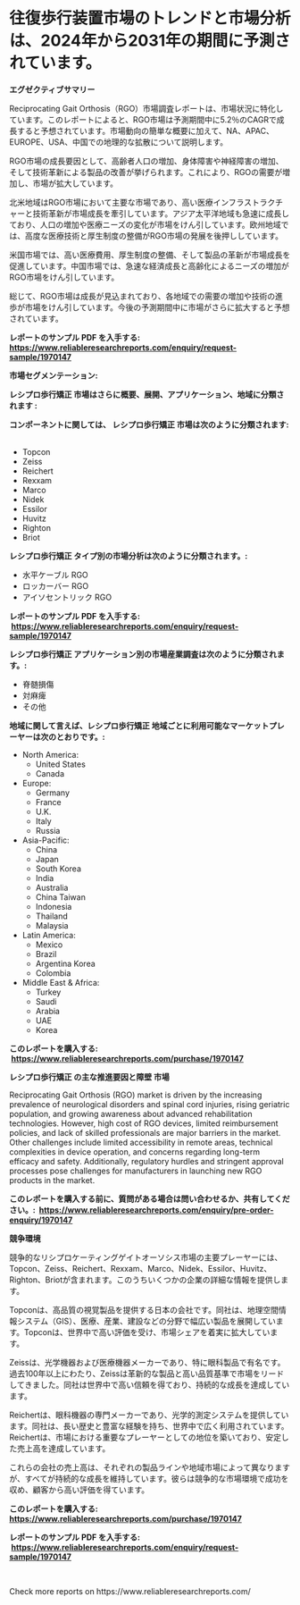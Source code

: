 <p><h1>往復歩行装置市場のトレンドと市場分析は、2024年から2031年の期間に予測されています。</h1></p><p><strong>エグゼクティブサマリー</strong></p>
<p><p>Reciprocating Gait Orthosis（RGO）市場調査レポートは、市場状況に特化しています。このレポートによると、RGO市場は予測期間中に5.2％のCAGRで成長すると予想されています。市場動向の簡単な概要に加えて、NA、APAC、EUROPE、USA、中国での地理的な拡散について説明します。</p><p>RGO市場の成長要因として、高齢者人口の増加、身体障害や神経障害の増加、そして技術革新による製品の改善が挙げられます。これにより、RGOの需要が増加し、市場が拡大しています。</p><p>北米地域はRGO市場において主要な市場であり、高い医療インフラストラクチャーと技術革新が市場成長を牽引しています。アジア太平洋地域も急速に成長しており、人口の増加や医療ニーズの変化が市場をけん引しています。欧州地域では、高度な医療技術と厚生制度の整備がRGO市場の発展を後押ししています。</p><p>米国市場では、高い医療費用、厚生制度の整備、そして製品の革新が市場成長を促進しています。中国市場では、急速な経済成長と高齢化によるニーズの増加がRGO市場をけん引しています。</p><p>総じて、RGO市場は成長が見込まれており、各地域での需要の増加や技術の進歩が市場をけん引しています。今後の予測期間中に市場がさらに拡大すると予想されています。</p></p>
<p><strong>レポートのサンプル PDF を入手する: <a href="https://www.reliableresearchreports.com/enquiry/request-sample/1970147">https://www.reliableresearchreports.com/enquiry/request-sample/1970147</a></strong></p>
<p><strong>市場セグメンテーション:</strong></p>
<p><strong> レシプロ歩行矯正 市場はさらに概要、展開、アプリケーション、地域に分類されます :</strong></p>
<p><strong>コンポーネントに関しては、 レシプロ歩行矯正 市場は次のように分類されます: &nbsp;</strong></p>
<p><ul><li>Topcon</li><li>Zeiss</li><li>Reichert</li><li>Rexxam</li><li>Marco</li><li>Nidek</li><li>Essilor</li><li>Huvitz</li><li>Righton</li><li>Briot</li></ul></p>
<p><strong> レシプロ歩行矯正 タイプ別の市場分析は次のように分類されます。:</strong></p>
<p><ul><li>水平ケーブル RGO</li><li>ロッカーバー RGO</li><li>アイソセントリック RGO</li></ul></p>
<p><strong>レポートのサンプル PDF を入手する: &nbsp;<a href="https://www.reliableresearchreports.com/enquiry/request-sample/1970147">https://www.reliableresearchreports.com/enquiry/request-sample/1970147</a></strong></p>
<p><strong> レシプロ歩行矯正 アプリケーション別の市場産業調査は次のように分類されます。:</strong></p>
<p><ul><li>脊髄損傷</li><li>対麻痺</li><li>その他</li></ul></p>
<p><strong>地域に関して言えば、レシプロ歩行矯正 地域ごとに利用可能なマーケットプレーヤーは次のとおりです。:</strong></p>
<p><ul>
    <li>
        North America:
        <ul>
            <li>United States</li>
            <li>Canada</li>
        </ul>
    </li>
    <li>
        Europe:
        <ul>
            <li>Germany</li>
            <li>France</li>
            <li>U.K.</li>
            <li>Italy</li>
            <li>Russia</li>
        </ul>
    </li>
    <li>
        Asia-Pacific:
        <ul>
            <li>China</li>
            <li>Japan</li>
            <li>South Korea</li>
            <li>India</li>
            <li>Australia</li>
            <li>China Taiwan</li>
            <li>Indonesia</li>
            <li>Thailand</li>
            <li>Malaysia</li>
        </ul>
    </li>
    <li>
        Latin America:
        <ul>
            <li>Mexico</li>
            <li>Brazil</li>
            <li>Argentina Korea</li>
            <li>Colombia</li>
        </ul>
    </li>
    <li>
        Middle East & Africa:
        <ul>
            <li>Turkey</li>
            <li>Saudi</li>
            <li>Arabia</li>
            <li>UAE</li>
            <li>Korea</li>
        </ul>
    </li>
    </ul></p>
<p><strong>このレポートを購入する: &nbsp;<a href="https://www.reliableresearchreports.com/purchase/1970147">https://www.reliableresearchreports.com/purchase/1970147</a></strong></p>
<p><strong>レシプロ歩行矯正 の主な推進要因と障壁 市場</strong></p>
<p><p>Reciprocating Gait Orthosis (RGO) market is driven by the increasing prevalence of neurological disorders and spinal cord injuries, rising geriatric population, and growing awareness about advanced rehabilitation technologies. However, high cost of RGO devices, limited reimbursement policies, and lack of skilled professionals are major barriers in the market. Other challenges include limited accessibility in remote areas, technical complexities in device operation, and concerns regarding long-term efficacy and safety. Additionally, regulatory hurdles and stringent approval processes pose challenges for manufacturers in launching new RGO products in the market.</p></p>
<p><strong>このレポートを購入する前に、質問がある場合は問い合わせるか、共有してください。:&nbsp; <a href="https://www.reliableresearchreports.com/enquiry/pre-order-enquiry/1970147">https://www.reliableresearchreports.com/enquiry/pre-order-enquiry/1970147</a></strong></p>
<p><strong>競争環境</strong></p>
<p><p>競争的なリシプロケーティングゲイトオーソシス市場の主要プレーヤーには、Topcon、Zeiss、Reichert、Rexxam、Marco、Nidek、Essilor、Huvitz、Righton、Briotが含まれます。このうちいくつかの企業の詳細な情報を提供します。</p><p>Topconは、高品質の視覚製品を提供する日本の会社です。同社は、地理空間情報システム（GIS）、医療、産業、建設などの分野で幅広い製品を展開しています。Topconは、世界中で高い評価を受け、市場シェアを着実に拡大しています。</p><p>Zeissは、光学機器および医療機器メーカーであり、特に眼科製品で有名です。過去100年以上にわたり、Zeissは革新的な製品と高い品質基準で市場をリードしてきました。同社は世界中で高い信頼を得ており、持続的な成長を達成しています。</p><p>Reichertは、眼科機器の専門メーカーであり、光学的測定システムを提供しています。同社は、長い歴史と豊富な経験を持ち、世界中で広く利用されています。Reichertは、市場における重要なプレーヤーとしての地位を築いており、安定した売上高を達成しています。</p><p>これらの会社の売上高は、それぞれの製品ラインや地域市場によって異なりますが、すべてが持続的な成長を維持しています。彼らは競争的な市場環境で成功を収め、顧客から高い評価を得ています。</p></p>
<p><strong>このレポートを購入する: &nbsp; <a href="https://www.reliableresearchreports.com/purchase/1970147">https://www.reliableresearchreports.com/purchase/1970147</a></strong></p>
<p><strong>レポートのサンプル PDF を入手する: &nbsp;<a href="https://www.reliableresearchreports.com/enquiry/request-sample/1970147">https://www.reliableresearchreports.com/enquiry/request-sample/1970147</a></strong><strong></strong></p>
<p>&nbsp;</p>
<p>Check more reports on https://www.reliableresearchreports.com/</p>